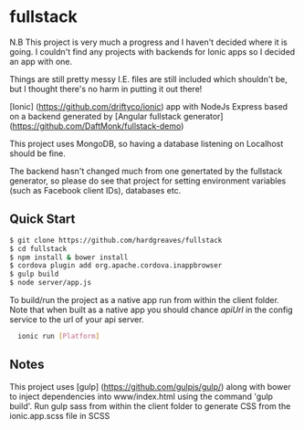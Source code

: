 fullstack
=========

N.B This project is very much a progress and I haven't decided where it is going.
I couldn't find any projects with backends for Ionic apps so I decided an app with one.

Things are still pretty messy I.E. files are still included which shouldn't be,
but I thought there's no harm in putting it out there!

[Ionic] (https://github.com/driftyco/ionic) app with NodeJs Express based on a
backend generated by [Angular fullstack generator] (https://github.com/DaftMonk/fullstack-demo)

This project uses MongoDB, so having a database listening on Localhost should be fine.

The backend hasn't changed much from one genertated by the fullstack generator, so please
do see that project for setting environment variables (such as Facebook client IDs), databases etc.

## Quick Start

```bash
$ git clone https://github.com/hardgreaves/fullstack
$ cd fullstack
$ npm install & bower install
$ cordova plugin add org.apache.cordova.inappbrowser
$ gulp build
$ node server/app.js
```
To build/run the project as a native app run from within the client
folder. Note that when built as a native app you should chance *apiUrl*
in the config service to the url of your api server.

```bash
  ionic run [Platform]
```

## Notes
This project uses [gulp] (https://github.com/gulpjs/gulp/) along with bower
to inject dependencies into www/index.html using the command 'gulp build'.
Run gulp sass from within the client folder to generate CSS from the ionic.app.scss
file in SCSS


